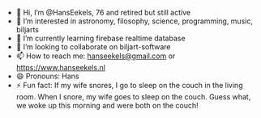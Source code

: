 - 👋 Hi, I’m @HansEekels, 76 and retired but still active
- 👀 I’m interested in astronomy, filosophy, science, programming, music, biljarts
- 🌱 I’m currently learning firebase realtime database 
- 💞️ I’m looking to collaborate on biljart-software
- 📫 How to reach me: hanseekels@gmail.com or https://www.hanseekels.nl
- 😄 Pronouns: Hans
- ⚡ Fun fact: If my wife snores, I go to sleep on the couch in the living room. When I snore, my wife goes to sleep on the couch. Guess what, we woke up this morning and were both on the couch!

<!---
HansEekels/HansEekels is a ✨ special ✨ repository because its `README.md` (this file) appears on your GitHub profile.
You can click the Preview link to take a look at your changes.
--->
